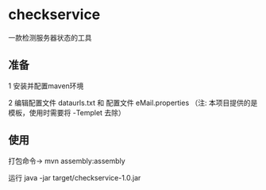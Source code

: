 # checkservice
一款检测服务器状态的工具


## 准备

1 安装并配置maven环境


2 编辑配置文件 dataurls.txt 和 配置文件 eMail.properties （注: 本项目提供的是模板，使用时需要将 -Templet 去除）


## 使用

打包命令-> mvn assembly:assembly


运行 java -jar target/checkservice-1.0.jar



